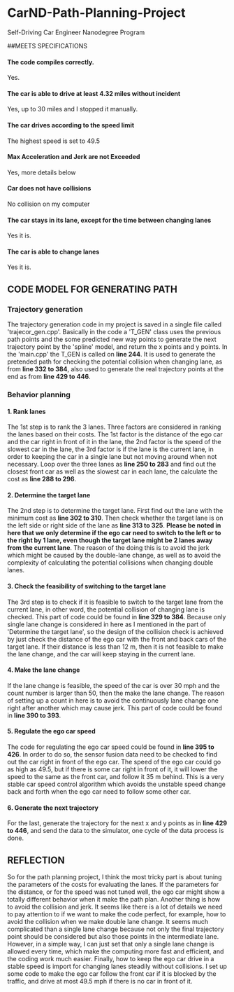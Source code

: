 # CarND-Path-Planning-Project
Self-Driving Car Engineer Nanodegree Program

##MEETS SPECIFICATIONS
   
#### The code compiles correctly.

Yes.

#### The car is able to drive at least 4.32 miles without incident

Yes, up to 30 miles and I stopped it manually.


#### The car drives according to the speed limit

The highest speed is set to 49.5


#### Max Acceleration and Jerk are not Exceeded

Yes, more details below


#### Car does not have collisions

No collision on my computer


#### The car stays in its lane, except for the time between changing lanes

Yes it is.


#### The car is able to change lanes

Yes it is.


## CODE MODEL FOR GENERATING PATH

### Trajectory generation

The trajectory generation code in my project is saved in a single file called 'trajecor_gen.cpp'. Basically in the code a 'T_GEN' class uses the previous path points and the some predicted new way points to generate the next trajectory point by the 'spline' model, and return the x points and y points. In the 'main.cpp' the T_GEN is called on **line 244**. It is used to generate the pretended path for checking the potential collision when changing lane, as from **line 332 to 384**, also used to generate the real trajectory points at the end as from **line 429 to 446**.


### Behavior planning

#### 1. Rank lanes 

The 1st step is to rank the 3 lanes. Three factors are considered in ranking the lanes based on their costs. The 1st factor is the distance of the ego car and the car right in front of it in the lane, the 2nd factor is the speed of the slowest car in the lane, the 3rd factor is if the lane is the current lane, in order to keeping the car in a single lane but not moving around when not necessary. Loop over the three lanes as **line 250 to 283** and find out the closest front car as well as the slowest car in each lane, the calculate the cost as **line 288 to 296**.   


#### 2. Determine the target lane

The 2nd step is to determine the target lane. First find out the lane with the minimum cost as **line 302 to 310**. Then check whether the target lane is on the left side or right side of the lane as **line 313 to 325**. **Please be noted in here that we only determine if the ego car need to switch to the left or to the right by 1 lane, even though the target lane might be 2 lanes away from the current lane**. The reason of the doing this is to avoid the jerk which might be caused by the double-lane change, as well as to avoid the complexity of calculating the potential collisions when changing double lanes.


#### 3. Check the feasibility of switching to the target lane

The 3rd step is to check if it is feasible to switch to the target lane from the current lane, in other word, the potential collision of changing lane is checked. This part of code could be found in **line 329 to 384**. Because only single lane change is considered in here as I mentioned in the part of 'Determine the target lane', so the design of the collision check is achieved by just check the distance of the ego car with the front and back cars of the target lane. If their distance is less than 12 m, then it is not feasible to make the lane change, and the car will keep staying in the current lane. 


#### 4. Make the lane change

If the lane change is feasible, the speed of the car is over 30 mph and the count number is larger than 50, then the make the lane change. The reason of setting up a count in here is to avoid the continuously lane change one right after another which may cause jerk. This part of code could be found in **line 390 to 393**.


#### 5. Regulate the ego car speed

The code for regulating the ego car speed could be found in **line 395 to 426**. In order to do so, the sensor fusion data need to be checked to find out the car right in front of the ego car. The speed of the ego car could go as high as 49.5, but if there is some car right in front of it, it will lower the speed to the same as the front car, and follow it 35 m behind. This is a very stable car speed control algorithm which avoids the unstable speed change back and forth when the ego car need to follow some other car.   


#### 6. Generate the next trajectory

For the last, generate the trajectory for the next x and y points as in **line 429 to 446**, and send the data to the simulator, one cycle of the data process is done.   


## REFLECTION

So for the path planning project, I think the most tricky part is about tuning the parameters of the costs for evaluating the lanes. If the parameters for the distance, or for the speed was not tuned well, the ego car might show a totally different behavior when it make the path plan. Another thing is how to avoid the collision and jerk. It seems like there is a lot of details we need to pay attention to if we want to make the code perfect, for example, how to avoid the collision when we make double lane change. It seems much complicated than a single lane change because not only the final trajectory point should be considered but also those points in the intermediate lane. However, in a simple way, I can just set that only a single lane change is allowed every time, which make the computing more fast and efficient, and the coding work much easier. Finally, how to keep the ego car drive in a stable speed is import for changing lanes steadily without collisions. I set up some code to make the ego car follow the front car if it is blocked by the traffic, and drive at most 49.5 mph if there is no car in front of it.


     